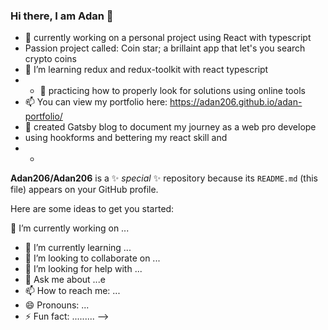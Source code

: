 ### Hi there, I am Adan 👋
 * 🔭  currently working on a personal project using React with typescript
 * Passion project called: Coin star; a brillaint app that let's you search crypto coins
 * 🌱  I’m learning redux and redux-toolkit with react typescript 
 * * 🤔  practicing how to properly look for solutions using online tools  
 * 📫  You can view my portfolio here: https://adan206.github.io/adan-portfolio/ 
 * 💬  created Gatsby blog to document my journey as a web pro develope
 * using hookforms and bettering my react skill and 
 * -
**Adan206/Adan206** is a ✨ _special_ ✨ repository because its `README.md` (this file) appears on your GitHub profile.

Here are some ideas to get you started:

 🔭 I’m currently working on ...
- 🌱 I’m currently learning ...
- 👯 I’m looking to collaborate on ...
- 🤔 I’m looking for help with ...
- 💬 Ask me about ...e
- 📫 How to reach me: ...
- 😄 Pronouns: ...
- ⚡ Fun fact: .........
-->
